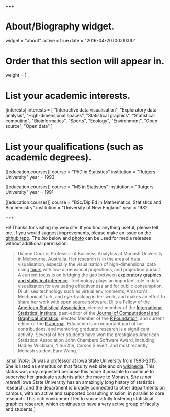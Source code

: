 +++
# About/Biography widget.
widget = "about"
active = true
date = "2016-04-20T00:00:00"

# Order that this section will appear in.
weight = 1

# List your academic interests.
[interests]
  interests = [
    "Interactive data visualisation",
    "Exploratory data analysis",
    "High-dimensional spaces",
    "Statistical graphics",
    "Statistical computing",
    "Bioinformatics",
    "Sports",
    "Ecology",
    "Environment",
    "Open source",
    "Open data"
  ]

# List your qualifications (such as academic degrees).
[[education.courses]]
  course = "PhD in Statistics"
  institution = "Rutgers University"
  year = 1993

[[education.courses]]
  course = "MS in Statistics"
  institution = "Rutgers University"
  year = 1991

[[education.courses]]
  course = "BSc/Dip Ed in Mathematics, Statistics and Biochemistry"
  institution = "University of New England"
  year = 1982
 
+++


Hi! Thanks for visiting my web site. If you find anything useful, please tell me. If you would suggest improvements, please make an issue on the [github repo](https://github.com/dicook/dicook.github.io). The *bio* below and [photo](http://dicook.org/img/dicook-2019.png)  can be used for media releases without additional permission.

> Dianne Cook is Professor of Business Analytics at Monash University in
Melbourne, Australia.  Her research is in the area of data visualisation, especially the visualisation of high-dimensional data using [tours](https://github.com/ggobi/tourr) with low-dimensional projections, and projection pursuit. A current focus is on bridging the gap between [exploratory graphics and statistical inference](http://dicook.github.io/nullabor/).  Technology plays an important role in data visualisation for evaluating effectiveness and for public consumption. Di utilises technology such as virtual environments, Amazon's Mechanical Turk, and eye-tracking in her work, and makes an effort to share her work with open source software.  Di is a Fellow of the [American Statistical Association](https://www.amstat.org), elected member of the [International Statistical Institute](https://isi-web.org), past-editor of the [Journal of Computational and Graphical Statistics](http://amstat.tandfonline.com/toc/ucgs20/current), elected Member of the [R Foundation](https://www.r-project.org/foundation/), and current editor of the [R Journal](https://journal.r-project.org). Education is an important part of her contributions, and mentoring graduate research is a significant activity. Several of her students have won the prestigious American Statistical Association John Chambers Software Award, including Hadley Wickham, Yihui Xie, Carson Sievert, and most recently, Monash student Earo Wang.

.small[*Note:* Di was a professor at Iowa State University from 1993-2015. She is listed as emeritus on that faculty web site and on [wikipedia](https://en.wikipedia.org/wiki/Dianne_Cook_(statistician)). This status was only requested because this made it possible to continue to supervise her graduate students after the move to Monash. *She is not retired!* Iowa State University has an amazingly long history of statistics research, and the department is broadly connected to other departments on campus, with an active and supported consulting mission, in parallel to core research. This rich environment led to successfully fostering statistical graphics research, which continues to have a very active group of faculty and students.] 
